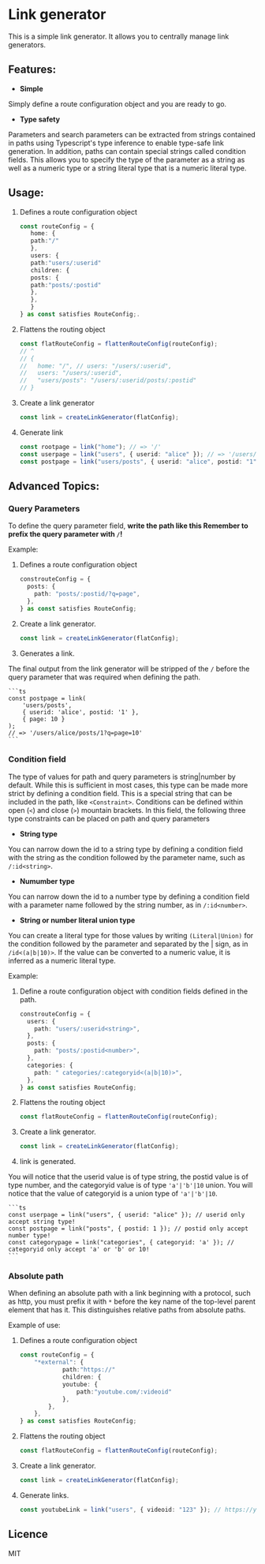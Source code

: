 # Link generator

This is a simple link generator. It allows you to centrally manage link
generators.

## Features:

- **Simple**

Simply define a route configuration object and you are ready to go.

- **Type safety**

Parameters and search parameters can be extracted from strings contained in
paths using Typescript's type inference to enable type-safe link generation. In
addition, paths can contain special strings called condition fields. This allows
you to specify the type of the parameter as a string as well as a numeric type
or a string literal type that is a numeric literal type.

## Usage:

1. Defines a route configuration object

   ```ts
   const routeConfig = {
      home: {
      path:"/"
      },
      users: {
      path:"users/:userid"
      children: {
      posts: {
      path:"posts/:postid"
      },
      },
      }
   } as const satisfies RouteConfig;.
   ```

2. Flattens the routing object

   ```ts
   const flatRouteConfig = flattenRouteConfig(routeConfig);
   // ^
   // {
   //   home: "/", // users: "/users/:userid",
   //   users: "/users/:userid",
   //   "users/posts": "/users/:userid/posts/:postid"
   // }
   ```

3. Create a link generator

   ```ts
   const link = createLinkGenerator(flatConfig);
   ```

4. Generate link

   ```ts
   const rootpage = link("home"); // => '/'
   const userpage = link("users", { userid: "alice" }); // => '/users/alice'
   const postpage = link("users/posts", { userid: "alice", postid: "1" }); // => '/users/alice/posts/1'
   ```

## Advanced Topics:

### Query Parameters

To define the query parameter field, **write the path like this Remember to
prefix the query parameter with `/`!**

Example:

1. Defines a route configuration object

   ```ts
   constrouteConfig = {
     posts: {
       path: "posts/:postid/?q=page",
     },
   } as const satisfies RouteConfig;
   ```

2. Create a link generator.

   ```ts
   const link = createLinkGenerator(flatConfig);
   ```

3. Generates a link.

The final output from the link generator will be stripped of the `/` before the
query parameter that was required when defining the path.

    ```ts
    const postpage = link(
    	'users/posts',
    	{ userid: 'alice', postid: '1' },
    	{ page: 10 }
    );
    // => '/users/alice/posts/1?q=page=10'
    ```

### Condition field

The type of values for path and query parameters is string|number by default.
While this is sufficient in most cases, this type can be made more strict by
defining a condition field. This is a special string that can be included in the
path, like `<Constraint>`. Conditions can be defined within open (`<`) and close
(`>`) mountain brackets. In this field, the following three type constraints can
be placed on path and query parameters

- **String type**

You can narrow down the id to a string type by defining a condition field with
the string as the condition followed by the parameter name, such as
`/:id<string>`.

- **Numumber type**

You can narrow down the id to a number type by defining a condition field with a
parameter name followed by the string number, as in `/:id<number>`.

- **String or number literal union type**

You can create a literal type for those values by writing `(Literal|Union)` for
the condition followed by the parameter and separated by the | sign, as in
`/id<(a|b|10)>`. If the value can be converted to a numeric value, it is
inferred as a numeric literal type.

Example:

1. Define a route configuration object with condition fields defined in the
   path.

   ```ts
   constrouteConfig = {
     users: {
       path: "users/:userid<string>",
     },
     posts: {
       path: "posts/:postid<number>",
     },
     categories: {
       path: " categories/:categoryid<(a|b|10)>",
     },
   } as const satisfies RouteConfig;
   ```

2. Flattens the routing object

   ```ts
   const flatRouteConfig = flattenRouteConfig(routeConfig);
   ```

3. Create a link generator.

   ```ts
   const link = createLinkGenerator(flatConfig);
   ```

4. link is generated.

You will notice that the userid value is of type string, the postid value is of
type number, and the categoryid value is of type `'a'|'b'|10` union. You will
notice that the value of categoryid is a union type of `'a'|'b'|10`.

    ```ts
    const userpage = link("users", { userid: "alice" }); // userid only accept string type!
    const postpage = link("posts", { postid: 1 }); // postid only accept number type!
    const categorypage = link("categories", { categoryid: 'a' }); // categoryid only accept 'a' or 'b' or 10!
    ```

### Absolute path

When defining an absolute path with a link beginning with a protocol, such as
http, you must prefix it with `*` before the key name of the top-level parent
element that has it. This distinguishes relative paths from absolute paths.

Example of use:

1. Defines a route configuration object

   ```ts
   const routeConfig = {
       "*external": {
               path:"https://"
               children: {
               youtube: {
                   path:"youtube.com/:videoid"
               },
           },
       },
   } as const satisfies RouteConfig;
   ```

2. Flattens the routing object

   ```ts
   const flatRouteConfig = flattenRouteConfig(routeConfig);
   ```

3. Create a link generator.

   ```ts
   const link = createLinkGenerator(flatConfig);
   ```

4. Generate links.

   ```ts
   const youtubeLink = link("users", { videoid: "123" }); // https://youtube.com/123
   ```

## Licence

MIT
